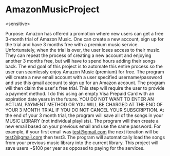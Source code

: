 # AmazonMusicProject
&lt;sensitive>

Purpose: Amazon has offered a promotion where new users can get a free 3-month trial of Amazon Music. One can create a new account, sign up for the trial and have 3 months free with a premium music service. Unfortunately, when the trial is over, the user loses access to their music. They can repeat the process of creating a new account and enjoying another 3 months free, but will have to spend hours adding their songs back. The end goal of this project is to automate this entire process so the user can seamlessly enjoy Amazon Music (premium) for free. The program will create a new email account with a user specified username/password and use this gmail account to sign up for an Amazon account. The program will then claim the user's free trial. This step will require the user to provide a payment method. I do this using an empty Visa Prepaid Card with an expiration date years in the future. YOU DO NOT WANT TO ENTER AN ACTUAL PAYMENT METHOD OR YOU WILL BE CHARGED AT THE END OF YOUR 3 MONTH TRIAL IF YOU DO NOT CANCEL YOUR SUBSCRIPTION. At the end of your 3 month trial, the program will save all of the songs in your MUSIC LIBRARY (not individual playlists). The program will then create a new email based on your previous email and use the same password. For example, if your first email was test@gmail.com the next iteration will be test2@gmail.com then test3. The program will automatically load the songs from your previous music library into the current library. This project will save users ~$100 per year as opposed to paying for the services.
